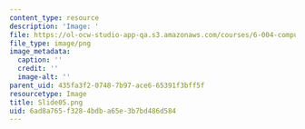 ```yaml
---
content_type: resource
description: 'Image: '
file: https://ol-ocw-studio-app-qa.s3.amazonaws.com/courses/6-004-computation-structures-spring-2017/6ad8a765f3284bdba65e3b7bd486d584_Slide05.png
file_type: image/png
image_metadata:
  caption: ''
  credit: ''
  image-alt: ''
parent_uid: 435fa3f2-0748-7b97-ace6-65391f3bff5f
resourcetype: Image
title: Slide05.png
uid: 6ad8a765-f328-4bdb-a65e-3b7bd486d584
---
```

